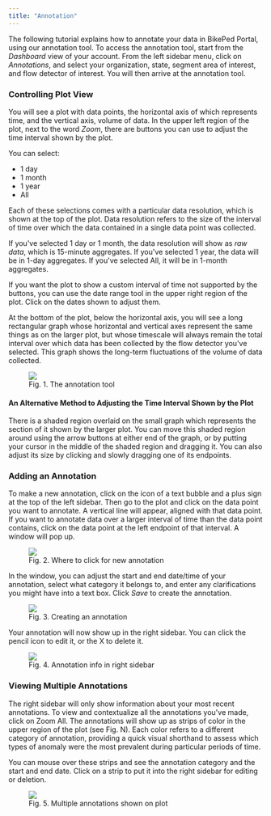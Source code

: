 ```yaml
---
title: "Annotation"
---
```

The following tutorial explains how to annotate your data in BikePed Portal, using our annotation tool. To access the annotation tool, start from the _Dashboard_ view of your account. From the left sidebar menu, click on _Annotations_, and select your organization, state, segment area of interest, and flow detector of interest. You will then arrive at the annotation tool.

### Controlling Plot View
You will see a plot with data points, the horizontal axis of which represents time, and the vertical axis, volume of data. In the upper left region of the plot, next to the word _Zoom_, there are buttons you can use to adjust the time interval shown by the plot.

You can select: 

- 1 day
- 1 month
- 1 year
- All

Each of these selections comes with a particular data resolution, which is shown at the top of the plot. Data resolution refers to the size of the interval of time over which the data contained in a single data point was collected. 

If you've selected 1 day or 1 month, the data resolution will show as _raw data_, which is 15-minute aggregates. If you've selected 1 year, the data will be in 1-day aggregates. If you've selected All, it will be in 1-month aggregates.

If you want the plot to show a custom interval of time not supported by the buttons, you can use the date range tool in the upper right region of the plot. Click on the dates shown to adjust them.

At the bottom of the plot, below the horizontal axis, you will see a long rectangular graph whose horizontal and vertical axes represent the same things as on the larger plot, but whose timescale will always remain the total interval over which data has been collected by the flow detector you've selected. This graph shows the long-term fluctuations of the volume of data collected. 

<figure class="align-left">
    <img src="{{ site.url }}{{ site.baseurl }}/assets/images/annotation-tool-view.jpg alt="">
    <figcaption>Fig. 1. The annotation tool</figcaption>
</figure>

#### An Alternative Method to Adjusting the Time Interval Shown by the Plot

There is a shaded region overlaid on the small graph which represents the section of it shown by the larger plot. You can move this shaded region around using the arrow buttons at either end of the graph, or by putting your cursor in the middle of the shaded region and dragging it. You can also adjust its size by clicking and slowly dragging one of its endpoints. 

### Adding an Annotation

To make a new annotation, click on the icon of a text bubble and a plus sign at the top of the left sidebar. Then go to the plot and click on the data point you want to annotate. A vertical line will appear, aligned with that data point. If you want to annotate data over a larger interval of time than the data point contains, click on the data point at the left endpoint of that interval. A window will pop up.

<figure class="align-left">
    <img src="{{ site.url }}{{ site.baseurl }}/assets/images/new-annotation-icon.jpg alt="">
    <figcaption>Fig. 2. Where to click for new annotation</figcaption>
</figure>

In the window, you can adjust the start and end date/time of your annotation, select what category it belongs to, and enter any clarifications you might have into a text box. Click _Save_ to create the annotation.

<figure class="align-left">
    <img src="{{ site.url }}{{ site.baseurl }}/assets/images/annotation-window.jpg alt="">
    <figcaption>Fig. 3. Creating an annotation</figcaption>
</figure>

Your annotation will now show up in the right sidebar. You can click the pencil icon to edit it, or the X to delete it.

<figure class="align-left">
    <img src="{{ site.url }}{{ site.baseurl }}/assets/images/annotation-created-right-sidebar.jpg alt="">
    <figcaption>Fig. 4. Annotation info in right sidebar</figcaption>
</figure>

### Viewing Multiple Annotations

The right sidebar will only show information about your most recent annotations. To view and contextualize all the annotations you've made, click on Zoom All. The annotations will show up as strips of color in the upper region of the plot (see Fig. N). Each color refers to a different category of annotation, providing a quick visual shorthand to assess which types of anomaly were the most prevalent during particular periods of time. 

You can mouse over these strips and see the annotation category and the start and end date. Click on a strip to put it into the right sidebar for editing or deletion.

<figure class="align-left">
    <img src="{{ site.url }}{{ site.baseurl }}/assets/images/annotations-in-plot.jpg alt="">
    <figcaption>Fig. 5. Multiple annotations shown on plot</figcaption>
</figure>


